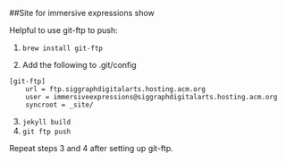 ##Site for immersive expressions show

Helpful to use git-ftp to push:

1. `brew install git-ftp`

2. Add the following to .git/config

```
[git-ftp]
	url = ftp.siggraphdigitalarts.hosting.acm.org
	user = immersiveexpressions@siggraphdigitalarts.hosting.acm.org
	syncroot = _site/
```

3. `jekyll build`
4. `git ftp push`

Repeat steps 3 and 4 after setting up git-ftp.
